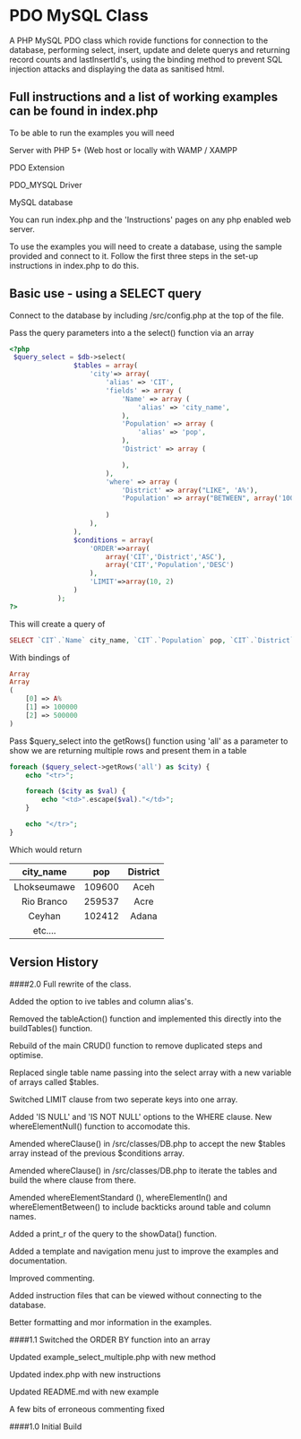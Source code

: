 PDO MySQL Class
===================

A PHP MySQL PDO class which rovide functions for connection to the database, performing select, insert, update and delete querys and returning 
record counts and lastInsertId's, using the binding method to prevent SQL injection attacks and displaying the data as sanitised html.

## Full instructions and a list of working examples can be found in index.php 
To be able to run the examples you will need 

  Server with PHP 5+ (Web host or locally with WAMP / XAMPP
  
  PDO Extension
  
  PDO_MYSQL Driver
  
  MySQL database
  
  
You can run index.php and the 'Instructions' pages on any php enabled web server. 

To use the examples you will need to create a database, using the sample provided and connect to it. Follow the first three steps in the set-up instructions in index.php to do this.

Basic use - using a SELECT query
--------------------------------
Connect to the database by including /src/config.php at the top of the file.

Pass the query parameters into a the select() function via an array 
```php
<?php
 $query_select = $db->select(
                $tables = array(
                    'city'=> array(
                        'alias' => 'CIT',
                        'fields' => array (
                            'Name' => array (
                                'alias' => 'city_name',
                            ),
                            'Population' => array (
                                'alias' => 'pop',
                            ),
                            'District' => array (

                            ),
                        ),
                        'where' => array (
                            'District' => array("LIKE", 'A%'),
                            'Population' => array("BETWEEN", array('100000','500000'))
                            
                        )
                    ), 
                ),
                $conditions = array(
                    'ORDER'=>array(
                        array('CIT','District','ASC'),
                        array('CIT','Population','DESC')
                    ),
                    'LIMIT'=>array(10, 2)
                )
            );
?>
```
This will create a query of
```php
SELECT `CIT`.`Name` city_name, `CIT`.`Population` pop, `CIT`.`District` FROM `city` CIT  WHERE `CIT`.`District` LIKE ? AND `CIT`.`Population` BETWEEN ? AND ? ORDER BY `CIT`.`District` ASC, `CIT`.`Population` DESC LIMIT 2,10
```
With bindings of 
```php
Array
Array
(
    [0] => A%
    [1] => 100000
    [2] => 500000
)
```
Pass $query_select into the getRows() function using 'all' as a parameter to show we are returning multiple rows and present them in a table
```php
foreach ($query_select->getRows('all') as $city) {
    echo "<tr>";

    foreach ($city as $val) {
        echo "<td>".escape($val)."</td>";
    }

    echo "</tr>";
}
```

Which would return

|city_name | pop  |  District 
|:-----------:|:------------:|:------------:|
|Lhokseumawe  |  109600 | Aceh 
|Rio Branco   |  259537 | Acre 
|Ceyhan  |  102412 | Adana
| etc....


Version History
------------
####2.0
Full rewrite of the class.

Added the option to ive tables and column alias's.

Removed the tableAction() function and implemented this directly into the buildTables() function.

Rebuild of the main CRUD() function to remove duplicated steps and optimise.

Replaced single table name passing into the select array with a new
variable of arrays called $tables.

Switched LIMIT clause from two seperate keys into one array.

Added 'IS NULL' and 'IS NOT NULL' options to the WHERE clause. New whereElementNull() function to accomodate this.

Amended whereClause() in /src/classes/DB.php to accept the new $tables
array instead of the previous $conditions array.

Amended whereClause() in /src/classes/DB.php to iterate the tables and
build the where clause from there.

Amended whereElementStandard (), whereElementIn() and
whereElementBetween() to include backticks around table and column
names.

Added a print_r of the query to the showData() function.

Added a template and navigation menu just to improve the examples and documentation.

Improved commenting.

Added instruction files that can be viewed without connecting to the database.

Better formatting and mor information in the examples.

####1.1
Switched the ORDER BY function into an array

Updated example_select_multiple.php with new method

Updated index.php with new instructions

Updated README.md with new example


A few bits of erroneous commenting fixed

####1.0
Initial Build
